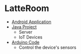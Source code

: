# LatteRoom

- [Android Application](https://github.com/Hae-gun/LatteFinalNoShared)
- [Java Project](https://github.com/Jzee21/LatteRoom-Project.git)
  - Server
  - IoT Devices
- [Arduino Code](https://github.com/Hae-gun/Arduino)
  - Control the device's sensors